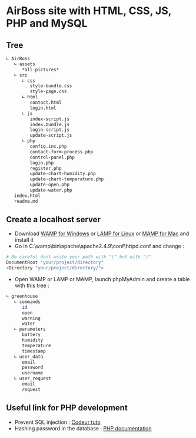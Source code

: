 # AirBoss site with HTML, CSS, JS, PHP and MySQL

## Tree
``` bash
∟ AirBoss
   ∟ assets
      *all-pictures*
   ∟ src
      ∟ css
         style-bundle.css
         style-page.css
      ∟ html
         contact.html
         login.html
      ∟ js
         index-script.js
         index.bundle.js
         login-script.js
         update-script.js
      ∟ php
         config.inc.php
         contact-form-process.php
         control-panel.php
         login.php
         register.php
         update-chart-humidity.php
         update-chart-temperature.php
         update-open.php
         update-water.php
   index.html
   readme.md
```

## Create a localhost server
- Download [WAMP for Windows](https://www.wampserver.com/) or [LAMP for Linux](https://doc.ubuntu-fr.org/lamp) or [MAMP for Mac](https://www.mamp.info/en/mac/) and install it
- Go in C:\wamp\bin\apache\apache2.4.9\conf\httpd.conf and change :
``` bash
# Be careful dont write your path with "\" but with "/"
DocumentRoot "your/project/directory"
<Directory "your/project/directory/">
```

- Open WAMP or LAMP or MAMP, launch phpMyAdmin and create a table with this tree :
``` bash
∟ greenhouse
   ∟ commands
      id
      open
      warning
      water
   ∟ parameters
      battery
      humidity
      temperature
      timestamp
   ∟ user_data
      email
      password
      username
   ∟ user_request
      email
      request
```

## Useful link for PHP development
- Prevent SQL injection : [Codeur tuto](https://www.codeur.com/tuto/php/se-proteger-injections-sql/)
- Hashing password in the database : [PHP documentation](https://www.php.net/manual/en/function.password-hash.php)